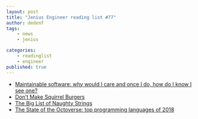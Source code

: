 ```yaml
---
layout: post
title: "Jenius Engineer reading list #77"
author: dedenf
tags:
    - news
    - jenius

categories:
    - readinglist
    - engineer
published: true
---
```

- [Maintainable software: why would I care and once I do, how do I know I see one?](https://medium.com/@tamas.csaba/maintainable-software-why-would-i-care-and-once-i-do-how-do-i-know-i-see-one-91896ecff08f)
- [Don’t Make Squirrel Burgers](http://leewaterman.com/dont-make-squirrel-burgers/)
- [The Big List of Naughty Strings](https://github.com/minimaxir/big-list-of-naughty-strings)
- [The State of the Octoverse: top programming languages of 2018](https://blog.github.com/2018-11-15-state-of-the-octoverse-top-programming-languages/)
